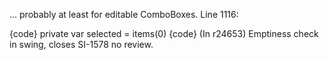... probably at least for editable ComboBoxes. Line 1116:

{code}
  private var selected = items(0)
{code}
(In r24653) Emptiness check in swing, closes SI-1578 no review.
